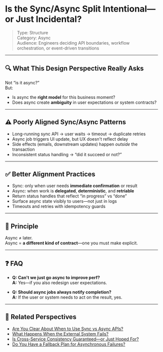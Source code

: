 # Is the Sync/Async Split Intentional—or Just Incidental?

> Type: Structure  
> Category: Async  
> Audience: Engineers deciding API boundaries, workflow orchestration, or event-driven transitions

---

## 🔍 What This Design Perspective Really Asks

Not “is it async?”  
But:

- Is async the **right model** for this business moment?  
- Does async create **ambiguity** in user expectations or system contracts?

---

## ⚠️ Poorly Aligned Sync/Async Patterns

- Long-running sync API → user waits → timeout → duplicate retries  
- Async job triggers UI update, but UX doesn't reflect delay  
- Side effects (emails, downstream updates) happen *outside* the transaction  
- Inconsistent status handling → “did it succeed or not?”

---

## ✅ Better Alignment Practices

- Sync: only when user needs **immediate confirmation** or result  
- Async: when work is **delegated**, **deterministic**, and **retriable**  
- Return status handles that reflect “in progress” vs “done”  
- Surface async state visibly to users—not just in logs  
- Timeouts and retries with idempotency guards

---

## 🧠 Principle

Async ≠ later.  
Async = **a different kind of contract**—one you must make explicit.

---

## ❓ FAQ

- **Q: Can't we just go async to improve perf?**  
  **A:** Yes—if you also redesign user expectations.

- **Q: Should async jobs always notify completion?**  
  **A:** If the user or system needs to act on the result, yes.

---

## 🔗 Related Perspectives

- [Are You Clear About When to Use Sync vs Async APIs?](../api/sync-vs-async-boundaries.md)
- [What Happens When the External System Fails?](external-failure-impact.md)
- [Is Cross-Service Consistency Guaranteed—or Just Hoped For?](cross-service-consistency.md)
- [Do You Have a Fallback Plan for Asynchronous Failures?](../data/fallback-strategy.md)
